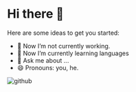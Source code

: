 # Hi there 👋

Here are some ideas to get you started:

- 🔭 Now I’m not currently working.
- 🌱 Now I’m currently learning languages
- 💬 Ask me about ...
- 😄 Pronouns: you, he.

![github](https://github.com/githubVladimirT)
